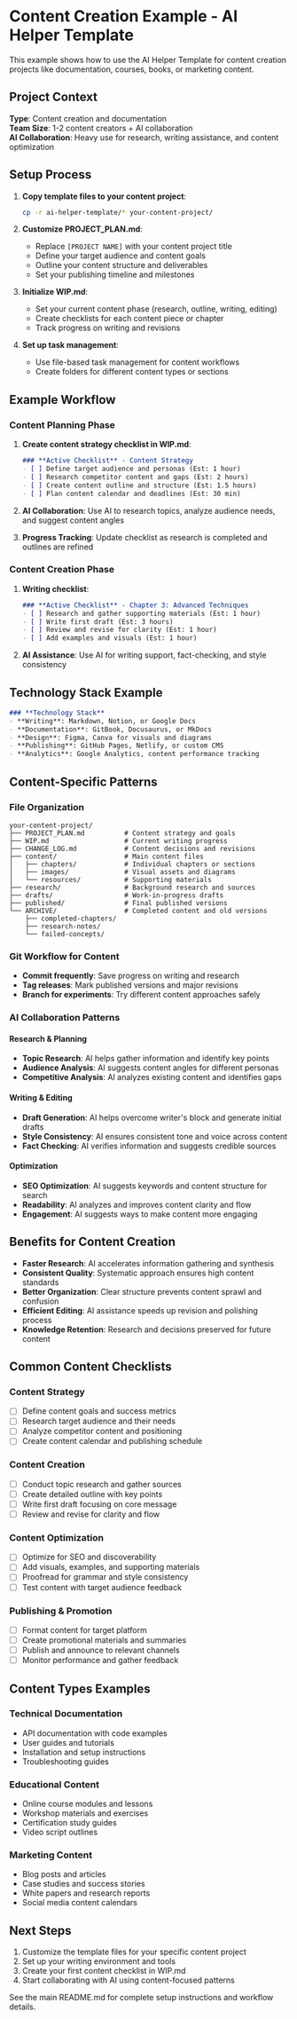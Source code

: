 # Content Creation Example - AI Helper Template

This example shows how to use the AI Helper Template for content creation projects like documentation, courses, books, or marketing content.

## Project Context

**Type**: Content creation and documentation  
**Team Size**: 1-2 content creators + AI collaboration  
**AI Collaboration**: Heavy use for research, writing assistance, and content optimization  

## Setup Process

1. **Copy template files to your content project**:
   ```bash
   cp -r ai-helper-template/* your-content-project/
   ```

2. **Customize PROJECT_PLAN.md**:
   - Replace `[PROJECT NAME]` with your content project title
   - Define your target audience and content goals
   - Outline your content structure and deliverables
   - Set your publishing timeline and milestones

3. **Initialize WIP.md**:
   - Set your current content phase (research, outline, writing, editing)
   - Create checklists for each content piece or chapter
   - Track progress on writing and revisions

4. **Set up task management**:
   - Use file-based task management for content workflows
   - Create folders for different content types or sections

## Example Workflow

### Content Planning Phase

1. **Create content strategy checklist in WIP.md**:
   ```markdown
   ### **Active Checklist** - Content Strategy
   - [ ] Define target audience and personas (Est: 1 hour)
   - [ ] Research competitor content and gaps (Est: 2 hours)
   - [ ] Create content outline and structure (Est: 1.5 hours)
   - [ ] Plan content calendar and deadlines (Est: 30 min)
   ```

2. **AI Collaboration**: Use AI to research topics, analyze audience needs, and suggest content angles

3. **Progress Tracking**: Update checklist as research is completed and outlines are refined

### Content Creation Phase

1. **Writing checklist**:
   ```markdown
   ### **Active Checklist** - Chapter 3: Advanced Techniques
   - [ ] Research and gather supporting materials (Est: 1 hour)
   - [ ] Write first draft (Est: 3 hours)
   - [ ] Review and revise for clarity (Est: 1 hour)
   - [ ] Add examples and visuals (Est: 1 hour)
   ```

2. **AI Assistance**: Use AI for writing support, fact-checking, and style consistency

## Technology Stack Example

```markdown
### **Technology Stack**
- **Writing**: Markdown, Notion, or Google Docs
- **Documentation**: GitBook, Docusaurus, or MkDocs
- **Design**: Figma, Canva for visuals and diagrams
- **Publishing**: GitHub Pages, Netlify, or custom CMS
- **Analytics**: Google Analytics, content performance tracking
```

## Content-Specific Patterns

### File Organization
```
your-content-project/
├── PROJECT_PLAN.md          # Content strategy and goals
├── WIP.md                   # Current writing progress
├── CHANGE_LOG.md            # Content decisions and revisions
├── content/                 # Main content files
│   ├── chapters/            # Individual chapters or sections
│   ├── images/              # Visual assets and diagrams
│   └── resources/           # Supporting materials
├── research/                # Background research and sources
├── drafts/                  # Work-in-progress drafts
├── published/               # Final published versions
└── ARCHIVE/                 # Completed content and old versions
    ├── completed-chapters/
    ├── research-notes/
    └── failed-concepts/
```

### Git Workflow for Content
- **Commit frequently**: Save progress on writing and research
- **Tag releases**: Mark published versions and major revisions
- **Branch for experiments**: Try different content approaches safely

### AI Collaboration Patterns

#### Research & Planning
- **Topic Research**: AI helps gather information and identify key points
- **Audience Analysis**: AI suggests content angles for different personas
- **Competitive Analysis**: AI analyzes existing content and identifies gaps

#### Writing & Editing
- **Draft Generation**: AI helps overcome writer's block and generate initial drafts
- **Style Consistency**: AI ensures consistent tone and voice across content
- **Fact Checking**: AI verifies information and suggests credible sources

#### Optimization
- **SEO Optimization**: AI suggests keywords and content structure for search
- **Readability**: AI analyzes and improves content clarity and flow
- **Engagement**: AI suggests ways to make content more engaging

## Benefits for Content Creation

- **Faster Research**: AI accelerates information gathering and synthesis
- **Consistent Quality**: Systematic approach ensures high content standards
- **Better Organization**: Clear structure prevents content sprawl and confusion
- **Efficient Editing**: AI assistance speeds up revision and polishing process
- **Knowledge Retention**: Research and decisions preserved for future content

## Common Content Checklists

### **Content Strategy**
- [ ] Define content goals and success metrics
- [ ] Research target audience and their needs
- [ ] Analyze competitor content and positioning
- [ ] Create content calendar and publishing schedule

### **Content Creation**
- [ ] Conduct topic research and gather sources
- [ ] Create detailed outline with key points
- [ ] Write first draft focusing on core message
- [ ] Review and revise for clarity and flow

### **Content Optimization**
- [ ] Optimize for SEO and discoverability
- [ ] Add visuals, examples, and supporting materials
- [ ] Proofread for grammar and style consistency
- [ ] Test content with target audience feedback

### **Publishing & Promotion**
- [ ] Format content for target platform
- [ ] Create promotional materials and summaries
- [ ] Publish and announce to relevant channels
- [ ] Monitor performance and gather feedback

## Content Types Examples

### **Technical Documentation**
- API documentation with code examples
- User guides and tutorials
- Installation and setup instructions
- Troubleshooting guides

### **Educational Content**
- Online course modules and lessons
- Workshop materials and exercises
- Certification study guides
- Video script outlines

### **Marketing Content**
- Blog posts and articles
- Case studies and success stories
- White papers and research reports
- Social media content calendars

## Next Steps

1. Customize the template files for your specific content project
2. Set up your writing environment and tools
3. Create your first content checklist in WIP.md
4. Start collaborating with AI using content-focused patterns

See the main README.md for complete setup instructions and workflow details. 